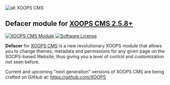 ![alt XOOPS CMS](https://xoops.org/images/logoXoops4GithubRepository.png)
## Defacer module for  [XOOPS CMS 2.5.8+](https://xoops.org)
[![XOOPS CMS Module](https://img.shields.io/badge/XOOPS%20CMS-Module-blue.svg)](https://xoops.org)
[![Software License](https://img.shields.io/badge/license-GPL-brightgreen.svg?style=flat)](LICENSE)

**Defacer** for [XOOPS CMS](https://xoops.org) is a new revolutionary XOOPS module that allows you to change themes, metadata and permissions for any given page on the XOOPS-based Website, thus giving you a level of control and customization not seen before.

Current and upcoming "next generation" versions of XOOPS CMS are being crafted on GitHub at: https://github.com/XOOPS
